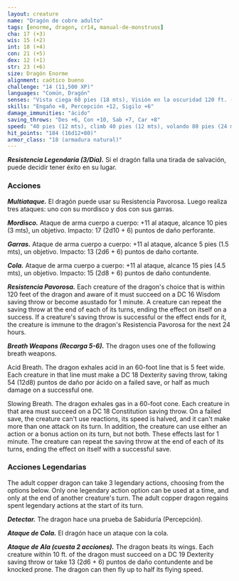 ```yaml
---
layout: creature
name: "Dragón de cobre adulto"
tags: [enorme, dragon, cr14, manual-de-monstruos]
cha: 17 (+3)
wis: 15 (+2)
int: 18 (+4)
con: 21 (+5)
dex: 12 (+1)
str: 23 (+6)
size: Dragón Enorme
alignment: caótico bueno
challenge: "14 (11,500 XP)"
languages: "Común, Dragón"
senses: "Vista ciega 60 pies (18 mts), Visión en la oscuridad 120 ft. (36 mts)"
skills: "Engaño +8, Percepción +12, Sigilo +6"
damage_immunities: "ácido"
saving_throws: "Des +6, Con +10, Sab +7, Car +8"
speed: "40 pies (12 mts), climb 40 pies (12 mts), volando 80 pies (24 mts)"
hit_points: "184 (16d12+80)"
armor_class: "18 (armadura natural)"
---
```


***Resistencia Legendaria (3/Día).*** Si el dragón falla una tirada de salvación, puede decidir tener éxito en su lugar.

### Acciones

***Multiataque.*** El dragón puede usar su Resistencia Pavorosa. Luego realiza tres ataques: uno con su mordisco y dos con sus garras.

***Mordisco.*** Ataque de arma cuerpo a cuerpo: +11 al ataque, alcance 10 pies (3 mts), un objetivo. Impacto: 17 (2d10 + 6) puntos de daño perforante.

***Garras.*** Ataque de arma cuerpo a cuerpo: +11 al ataque, alcance 5 pies (1.5 mts), un objetivo. Impacto: 13 (2d6 + 6) puntos de daño cortante.

***Cola.*** Ataque de arma cuerpo a cuerpo: +11 al ataque, alcance 15 pies (4.5 mts), un objetivo. Impacto: 15 (2d8 + 6) puntos de daño contundente.

***Resistencia Pavorosa.*** Each creature of the dragon's choice that is within 120 feet of the dragon and aware of it must succeed on a DC 16 Wisdom saving throw or become asustado for 1 minute. A creature can repeat the saving throw at the end of each of its turns, ending the effect on itself on a success. If a creature's saving throw is successful or the effect ends for it, the creature is immune to the dragon's Resistencia Pavorosa for the next 24 hours.

***Breath Weapons (Recarga 5-6).*** The dragon uses one of the following breath weapons.

Acid Breath. The dragon exhales acid in an 60-foot line that is 5 feet wide. Each creature in that line must make a DC 18 Dexterity saving throw, taking 54 (12d8) puntos de daño por ácido on a failed save, or half as much damage on a successful one.

Slowing Breath. The dragon exhales gas in a 60-foot cone. Each creature in that area must succeed on a DC 18 Constitution saving throw. On a failed save, the creature can't use reactions, its speed is halved, and it can't make more than one attack on its turn. In addition, the creature can use either an action or a bonus action on its turn, but not both. These effects last for 1 minute. The creature can repeat the saving throw at the end of each of its turns, ending the effect on itself with a successful save.

### Acciones Legendarias

The adult copper dragon can take 3 legendary actions, choosing from the options below. Only one legendary action option can be used at a time, and only at the end of another creature's turn. The adult copper dragon regains spent legendary actions at the start of its turn.

***Detectar.*** The dragon hace una prueba de Sabiduría (Percepción).

***Ataque de Cola.*** El dragón hace un ataque con la cola.

***Ataque de Ala (cuesta 2 acciones).*** The dragon beats its wings. Each creature within 10 ft. of the dragon must succeed on a DC 19 Dexterity saving throw or take 13 (2d6 + 6) puntos de daño contundente and be knocked prone. The dragon can then fly up to half its flying speed.

